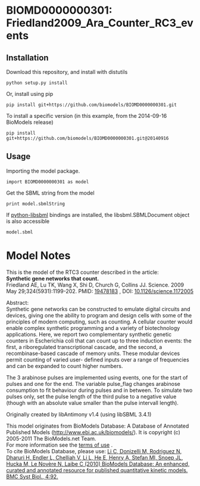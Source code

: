 # BIOMD0000000301: Friedland2009_Ara_Counter_RC3_events

## Installation

Download this repository, and install with distutils

`python setup.py install`

Or, install using pip

`pip install git+https://github.com/biomodels/BIOMD0000000301.git`

To install a specific version (in this example, from the 2014-09-16 BioModels release)

`pip install git+https://github.com/biomodels/BIOMD0000000301.git@20140916`

## Usage

Importing the model package.

`import BIOMD0000000301 as model`

Get the SBML string from the model

`print model.sbmlString`

If [python-libsbml](https://pypi.python.org/pypi/python-libsbml) bindings are
installed, the libsbml.SBMLDocument object is also accessible

`model.sbml`


# Model Notes


This is the model of the RTC3 counter described in the article:  
**Synthetic gene networks that count.**   
Friedland AE, Lu TK, Wang X, Shi D, Church G, Collins JJ. Science. 2009 May
29;324(5931):1199-202. PMID:
[19478183](http://www.ncbi.nlm.nih.gov/pubmed/19478183) , DOI:
[10.1126/science.1172005](http://dx.doi.org/10.1126/science.1172005)

Abstract:  
Synthetic gene networks can be constructed to emulate digital circuits and
devices, giving one the ability to program and design cells with some of the
principles of modern computing, such as counting. A cellular counter would
enable complex synthetic programming and a variety of biotechnology
applications. Here, we report two complementary synthetic genetic counters in
Escherichia coli that can count up to three induction events: the first, a
riboregulated transcriptional cascade, and the second, a recombinase-based
cascade of memory units. These modular devices permit counting of varied user-
defined inputs over a range of frequencies and can be expanded to count higher
numbers.

The 3 arabinose pulses are implemented using events, one for the start of
pulses and one for the end. The variable pulse_flag changes arabinose
consumption to fit behaviour during pulses and in between. To simulate two
pulses only, set the pulse length of the third pulse to a negative value
(though with an absolute value smaller than the pulse intervall length).

Originally created by libAntimony v1.4 (using libSBML 3.4.1)

This model originates from BioModels Database: A Database of Annotated
Published Models (http://www.ebi.ac.uk/biomodels/). It is copyright (c)
2005-2011 The BioModels.net Team.  
For more information see the [terms of
use](http://www.ebi.ac.uk/biomodels/legal.html) .  
To cite BioModels Database, please use: [Li C, Donizelli M, Rodriguez N,
Dharuri H, Endler L, Chelliah V, Li L, He E, Henry A, Stefan MI, Snoep JL,
Hucka M, Le Novère N, Laibe C (2010) BioModels Database: An enhanced, curated
and annotated resource for published quantitative kinetic models. BMC Syst
Biol., 4:92.](http://www.ncbi.nlm.nih.gov/pubmed/20587024)


